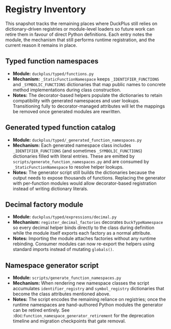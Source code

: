 # Registry Inventory

This snapshot tracks the remaining places where DuckPlus still relies on
dictionary-driven registries or module-level loaders so future work can retire
them in favour of direct Python definitions. Each entry notes the module, the
mechanism that still performs runtime registration, and the current reason it
remains in place.

## Typed function namespaces
- **Module:** `duckplus/typed/functions.py`
- **Mechanism:** `_StaticFunctionNamespace` keeps `_IDENTIFIER_FUNCTIONS` and
  `_SYMBOLIC_FUNCTIONS` dictionaries that map public names to concrete method
  implementations during class construction.
- **Notes:** The decorator-based helpers populate the dictionaries to retain
  compatibility with generated namespaces and user lookups. Transitioning fully
  to decorator-managed attributes will let the mappings be removed once
  generated modules are rewritten.

## Generated typed function catalog
- **Module:** `duckplus/typed/_generated_function_namespaces.py`
- **Mechanism:** Each generated namespace class includes `_IDENTIFIER_FUNCTIONS`
  (and sometimes `_SYMBOLIC_FUNCTIONS`) dictionaries filled with literal
  entries. These are emitted by `scripts/generate_function_namespaces.py` and are
  consumed by `_StaticFunctionNamespace` to resolve helper lookups.
- **Notes:** The generator script still builds the dictionaries because the
  output needs to expose thousands of functions. Replacing the generator with
  per-function modules would allow decorator-based registration instead of
  writing dictionary literals.

## Decimal factory module
- **Module:** `duckplus/typed/expressions/decimal.py`
- **Mechanism:** `register_decimal_factories` decorates `DuckTypeNamespace` so
  every decimal helper binds directly to the class during definition while the
  module itself exports each factory as a normal attribute.
- **Notes:** Importing the module attaches factories without any runtime
  rebinding. Consumer modules can now re-export the helpers using standard
  imports instead of mutating `globals()`.

## Namespace generator script
- **Module:** `scripts/generate_function_namespaces.py`
- **Mechanism:** When rendering new namespace classes the script accumulates
  `identifier_registry` and `symbol_registry` dictionaries that become the class
  attributes mentioned above.
- **Notes:** The script encodes the remaining reliance on registries; once the
  runtime namespaces are hand-authored Python modules the generator can be
  retired entirely. See :doc:`function_namespace_generator_retirement` for the
  deprecation timeline and migration checkpoints that gate removal.
